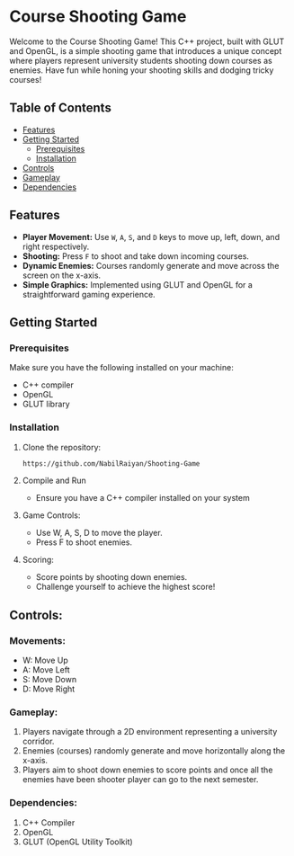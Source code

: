 # Course Shooting Game

Welcome to the Course Shooting Game! This C++ project, built with GLUT and OpenGL, is a simple shooting game that introduces a unique concept where players represent university students shooting down courses as enemies. Have fun while honing your shooting skills and dodging tricky courses!

## Table of Contents
- [Features](#features)
- [Getting Started](#getting-started)
  - [Prerequisites](#prerequisites)
  - [Installation](#installation)
- [Controls](#controls)
- [Gameplay](#gameplay)
- [Dependencies](#dependencies)



## Features

- **Player Movement:** Use `W`, `A`, `S`, and `D` keys to move up, left, down, and right respectively.
- **Shooting:** Press `F` to shoot and take down incoming courses.
- **Dynamic Enemies:** Courses randomly generate and move across the screen on the x-axis.
- **Simple Graphics:** Implemented using GLUT and OpenGL for a straightforward gaming experience.

## Getting Started

### Prerequisites

Make sure you have the following installed on your machine:

- C++ compiler
- OpenGL
- GLUT library

### Installation

1. Clone the repository:

   ```bash
   https://github.com/NabilRaiyan/Shooting-Game

2. Compile and Run
   - Ensure you have a C++ compiler installed on your system
3. Game Controls:
   - Use W, A, S, D to move the player.
   - Press F to shoot enemies.
4. Scoring:
   - Score points by shooting down enemies.
   - Challenge yourself to achieve the highest score!

## Controls: 
 ### Movements:
  - W: Move Up
  - A: Move Left
  - S: Move Down
  - D: Move Right


### Gameplay:

1. Players navigate through a 2D environment representing a university corridor.
2. Enemies (courses) randomly generate and move horizontally along the x-axis.
3. Players aim to shoot down enemies to score points and once all the enemies have been shooter player can go to the next semester.

### Dependencies: 
1. C++ Compiler
2. OpenGL
3. GLUT (OpenGL Utility Toolkit)



